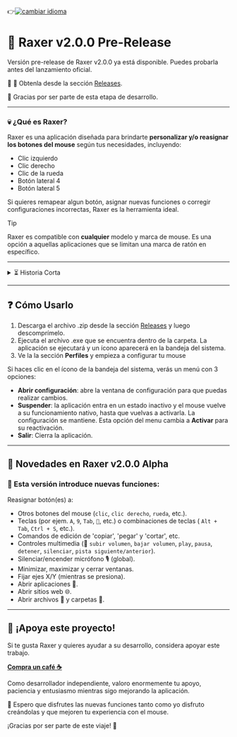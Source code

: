 👉[![cambiar idioma](https://img.shields.io/badge/read_in:-english-blue)](https://github.com/BracoZS/Raxer)
# 🚀 Raxer v2.0.0 Pre-Release

Versión pre-release de Raxer v2.0.0 ya está disponible. Puedes probarla antes del lanzamiento oficial.

🔹 💾 Obtenla desde la sección [Releases](https://github.com/BracoZS/Raxer/releases). 

🚀 Gracias por ser parte de esta etapa de desarrollo.

---

### 💀 ¿Qué es Raxer?
Raxer es una aplicación diseñada para brindarte **personalizar y/o reasignar los botones del mouse**  según tus necesidades, incluyendo:
- Clic izquierdo
- Clic derecho
- Clic de la rueda
- Botón lateral 4 
- Botón lateral 5

Si quieres remapear algun botón, asignar nuevas funciones o corregir configuraciones incorrectas, Raxer es la herramienta ideal.

>[!Tip]
>Raxer  es compatible con **cualquier** modelo y marca de mouse.
>Es una opción a aquellas aplicaciones que se limitan una marca de ratón en específico.

---
<details>
<summary>⏳ Historia Corta</summary>
Hice esta aplicación para resolver un problema que tuve 😅: arreglar los botones laterales de mi mouse, porque vinieron mal configurados de fábrica, es decir invertidos. ¡Ahora, ha evolucionado para personalizar muchos más mouses allá afuera!
</details>

--- 



## ❓ Cómo Usarlo
1. Descarga el archivo .zip desde la sección [Releases](https://github.com/BracoZS/Raxer/releases) y luego descomprímelo.  
2. Ejecuta el archivo .exe que se encuentra dentro de la carpeta. La aplicación se ejecutará y un ícono aparecerá en la bandeja del sistema.
3. Ve la la sección **Perfiles** y empieza a configurar tu mouse


Si haces clic en el ícono de la bandeja del sistema, verás un menú con 3 opciones:
   - **Abrir configuración**: abre la ventana de configuración para que puedas realizar cambios.
   - **Suspender**: la aplicación entra en un estado inactivo y el mouse vuelve a su funcionamiento nativo, hasta que vuelvas a activarla. La configuración se mantiene. 
   Esta opción del menu cambia a **Activar** para su reactivación.
   - **Salir**: Cierra la aplicación.

---

## 🚀 Novedades en Raxer v2.0.0 Alpha

### 🌟 Esta versión introduce nuevas funciones:
Reasignar botón(es) a:
- Otros botones del mouse (`clic`, `clic derecho`, `rueda`, etc.).
- Teclas (por ejem. `A`, `9`, `Tab`, `🔼`, etc.) o combinaciones de teclas ( `Alt + Tab`, `Ctrl + S`, etc.).
- Comandos de edición de 'copiar', 'pegar' y 'cortar', etc.
- Controles multimedia (📢 `subir volumen`, `bajar volumen`, `play`, `pausa`, `detener`, `silenciar`, `pista siguiente/anterior`).
- Silenciar/encender micrófono 🎙️ (global).
- Minimizar, maximizar y cerrar ventanas.
- Fijar ejes X/Y (mientras se presiona).
- Abrir aplicaciones 🎴.
- Abrir sitios web 🌐.
- Abrir archivos 📄 y carpetas 📂. 


---

## 💚 ¡Apoya este proyecto!
Si te gusta Raxer y quieres ayudar a su desarrollo, considera apoyar este trabajo. 

**[Compra un café ☕](https://ko-fi.com/A0A4G6LKI)**

Como desarrollador independiente, valoro enormemente tu apoyo, paciencia y entusiasmo mientras sigo mejorando la aplicación. 

🚀 Espero que disfrutes las nuevas funciones tanto como yo disfruto creándolas y que mejoren tu experiencia con el mouse. 

¡Gracias por ser parte de este viaje! 🚀

